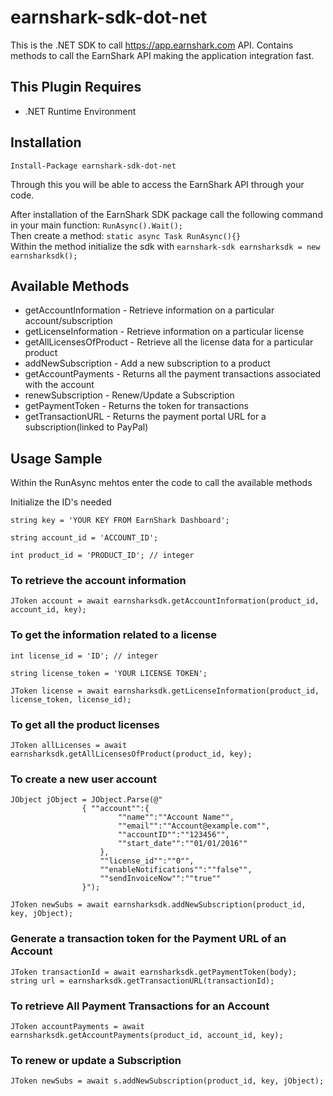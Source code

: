 # earnshark-sdk-dot-net
 
This is the .NET SDK to call https://app.earnshark.com API. Contains methods to call the EarnShark API making the application integration fast. 

## This Plugin Requires
* .NET Runtime Environment

## Installation

`Install-Package earnshark-sdk-dot-net`

Through this you will be able to access the EarnShark API through your code.

After installation of the EarnShark SDK package call the following command in your main function: `RunAsync().Wait();`  
Then create a method: `static async Task RunAsync(){}`  
Within the method initialize the sdk with `earnshark-sdk earnsharksdk = new earnsharksdk();`

## Available Methods
* getAccountInformation - Retrieve information on a particular account/subscription
* getLicenseInformation - Retrieve information on a particular license
* getAllLicensesOfProduct - Retrieve all the license data for a particular product
* addNewSubscription - Add a new subscription to a product
* getAccountPayments - Returns all the payment transactions associated with the account
* renewSubscription - Renew/Update a Subscription
* getPaymentToken - Returns the token for transactions
* getTransactionURL - Returns the payment portal URL for a subscription(linked to PayPal)


## Usage Sample

Within the RunAsync mehtos enter the code to call the available methods

Initialize the ID's needed

```.NET
string key = 'YOUR KEY FROM EarnShark Dashboard';

string account_id = 'ACCOUNT_ID';

int product_id = 'PRODUCT_ID'; // integer
```
### To retrieve the account information 
```.NET
JToken account = await earnsharksdk.getAccountInformation(product_id, account_id, key);
```
### To get the information related to a license 
```.NET
int license_id = 'ID'; // integer

string license_token = 'YOUR LICENSE TOKEN';

JToken license = await earnsharksdk.getLicenseInformation(product_id, license_token, license_id);
```
### To get all the product licenses 
```.NET
JToken allLicenses = await earnsharksdk.getAllLicensesOfProduct(product_id, key);
```
### To create a new user account 
```.NET
JObject jObject = JObject.Parse(@"
                { ""account"":{
                        ""name"":""Account Name"",
                        ""email"":""Account@example.com"",
                        ""accountID"":""123456"",
                        ""start_date"":""01/01/2016""
                    },
                    ""license_id"":""0"",
                    ""enableNotifications"":""false"",
                    ""sendInvoiceNow"":""true""
                }");

JToken newSubs = await earnsharksdk.addNewSubscription(product_id, key, jObject);
```
### Generate a transaction token for the Payment URL of an Account
```.NET
JToken transactionId = await earnsharksdk.getPaymentToken(body);
string url = earnsharksdk.getTransactionURL(transactionId);
```
### To retrieve All Payment Transactions for an Account
```.NET
JToken accountPayments = await earnsharksdk.getAccountPayments(product_id, account_id, key);
```
### To renew or update a Subscription
```.NET
JToken newSubs = await s.addNewSubscription(product_id, key, jObject);
```


 
